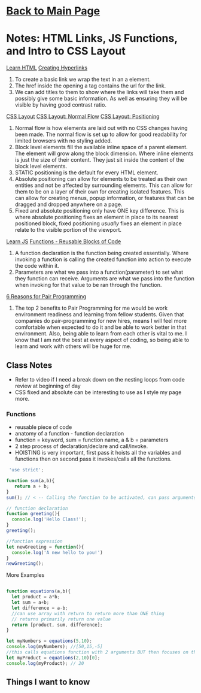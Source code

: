 # [Back to Main Page](https://reecerenninger.github.io/reading-notes/)

# Notes: HTML Links, JS Functions, and Intro to CSS Layout

[Learn HTML](https://developer.mozilla.org/en-US/docs/Learn/HTML)
[Creating Hyperlinks](https://developer.mozilla.org/en-US/docs/Learn/HTML/Introduction_to_HTML/Creating_hyperlinks)

1. To create a basic link we wrap the text in an a element.
2. The href inside the opening a tag contains the url for the link.
3. We can add titles to them to show where the links will take them and possibly give some basic information.  As well as ensuring they will be visible by having good contrast ratio.

[CSS Layout](https://developer.mozilla.org/en-US/docs/Learn/CSS/CSS_layout)
[CSS Layout: Normal Flow](https://developer.mozilla.org/en-US/docs/Learn/CSS/CSS_layout/Normal_Flow)
[CSS Layout: Positioning](https://developer.mozilla.org/en-US/docs/Learn/CSS/CSS_layout/Positioning)

1. Normal flow is how elements are laid out with no CSS changes having been made.  The normal flow is set up to allow for good readability for limited browsers with no styling added.
2. Block level elements fill the available inline space of a parent element. The element will grow along the block dimension. Where inline elements is just the size of their content.  They just sit inside the content of the block level elements.
3. STATIC positioning is the default for every HTML element.
4. Absolute positioning can allow for elements to be treated as their own entities and not be affected by surrounding elements.  This can allow for them to be on a layer of their own for creating isolated features. This can allow for creating menus, popup information, or features that can be dragged and dropped anywhere on a page.
5. Fixed and absolute positioning only have ONE key difference. This is where absolute positioning fixes an element in place to its nearest positioned block, fixed positioning *usually* fixes an element in place relate to the visible portion of the viewport.

[Learn JS](https://developer.mozilla.org/en-US/docs/Learn/JavaScript)
[Functions - Reusable Blocks of Code](https://developer.mozilla.org/en-US/docs/Learn/JavaScript/Building_blocks/Functions)

1. A function declaration is the function being created essentially.  Where invoking a function is calling the created function into action to execute the code within it.
2. Parameters are what we pass into a function(parameter) to set what they function can receive.  Arguments are what we pass into the function when invoking for that value to be ran through the function.

[6 Reasons for Pair Programming](https://www.codefellows.org/blog/6-reasons-for-pair-programming/)

1. The top 2 benefits to Pair Programming for me would be work environment readiness and learning from fellow students.  Given that companies do pair-programming for new hires, means I will feel more comfortable when expected to do it and be able to work better in that environment.  Also, being able to learn from each other is vital to me.  I know that I am not the best at every aspect of coding, so being able to learn and work with others will be huge for me.

## Class Notes

- Refer to video if I need a break down on the nesting loops from code review at beginning of day
- CSS fixed and absolute can be interesting to use as I style my page more.

### Functions

- reusable piece of code
- anatomy of a function - function declaration
- function = keyword, sum = function name, a & b = parameters
- 2 step process of declaration/declare and call/invoke.
- HOISTING is very important, first pass it hoists all the variables and functions then on second pass it invokes/calls all the functions.

```js
 'use strict';

function sum(a,b){
   return a + b;
}
sum(); // < -- Calling the function to be activated, can pass arguments into the ().

// function declaration
function greeting(){
  console.log('Hello Class!');
}
greeting();

//function expression
let newGreeting = function(){
  console.log('A new hello to you!')
}
newGreeting();
```

More Examples

```js

function equations(a,b){
  let product = a*b;
  let sum = a+b;
  let difference = a-b;
  //can use array with return to return more than ONE thing
  // returns primarily return one value
  return [product, sum, difference];
}

let myNumbers = equations(5,10);
console.log(myNumbers); //[50,15,-5]
//this calls equations function with 2 arguments BUT then focuses on the product by using [0].
let myProduct = equations(2,10)[0];
console.log(myProduct); // 20
```

## Things I want to know

